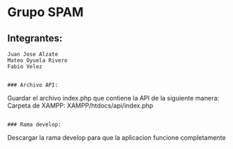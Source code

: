 # Grupo SPAM

## Integrantes:

```
Juan Jose Alzate
Mateo Oyuela Rivero
Fabio Velez


### Archivo API:
```
Guardar el archivo index.php que contiene la API de la siguiente manera:
Carpeta de XAMPP:
XAMPP/htdocs/api/index.php
```

### Rama develop:
```
Descargar la rama develop para que la aplicacion funcione completamente

```
